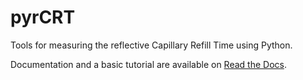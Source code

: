 # pyrCRT

Tools for measuring the reflective Capillary Refill Time using Python.

Documentation and a basic tutorial are available on [Read the
Docs](https://pyrcrt.readthedocs.io/en/latest/index.html).
